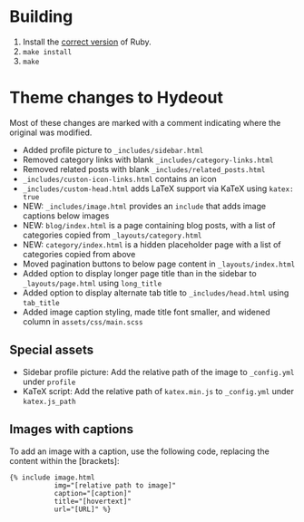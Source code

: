 # Building
1. Install the [correct version](https://pages.github.com/versions/) of Ruby.
2. `make install`
3. `make`

# Theme changes to Hydeout
Most of these changes are marked with a comment indicating where the original was modified.
* Added profile picture to `_includes/sidebar.html`
* Removed category links with blank `_includes/category-links.html`
* Removed related posts with blank `_includes/related_posts.html`
* `_includes/custon-icon-links.html` contains an icon
* `_includes/custom-head.html` adds LaTeX support via KaTeX using `katex: true`
* NEW: `_includes/image.html` provides an `include` that adds image captions below images
* NEW: `blog/index.html` is a page containing blog posts, with a list of categories copied from `_layouts/category.html`
* NEW: `category/index.html` is a hidden placeholder page with a list of categories copied from above
* Moved pagination buttons to below page content in `_layouts/index.html`
* Added option to display longer page title than in the sidebar to `_layouts/page.html` using `long_title`
* Added option to display alternate tab title to `_includes/head.html` using `tab_title`
* Added image caption styling, made title font smaller, and widened column in `assets/css/main.scss`

## Special assets
* Sidebar profile picture: Add the relative path of the image to `_config.yml` under `profile`
* KaTeX script: Add the relative path of `katex.min.js` to `_config.yml` under `katex.js_path`

## Images with captions
To add an image with a caption, use the following code, replacing the content within the [brackets]:

```liquid
{% include image.html
           img="[relative path to image]"
           caption="[caption]"
           title="[hovertext]"
           url="[URL]" %}
```
